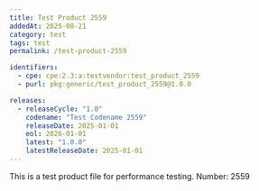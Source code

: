 ```yaml
---
title: Test Product 2559
addedAt: 2025-08-21
category: test
tags: test
permalink: /test-product-2559

identifiers:
  - cpe: cpe:2.3:a:testvendor:test_product_2559
  - purl: pkg:generic/test_product_2559@1.0.0

releases:
  - releaseCycle: "1.0"
    codename: "Test Codename 2559"
    releaseDate: 2025-01-01
    eol: 2026-01-01
    latest: "1.0.0"
    latestReleaseDate: 2025-01-01
---
```


This is a test product file for performance testing. Number: 2559
